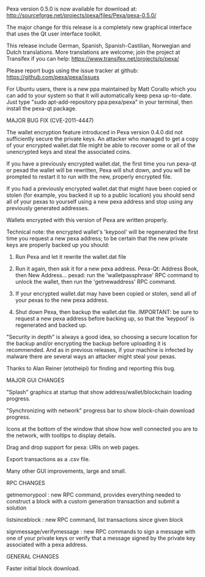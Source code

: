 Pexa version 0.5.0 is now available for download at:
http://sourceforge.net/projects/pexa/files/Pexa/pexa-0.5.0/

The major change for this release is a completely new graphical interface that uses the Qt user interface toolkit.

This release include German, Spanish, Spanish-Castilian, Norwegian and Dutch translations. More translations are welcome; join the project at Transifex if you can help:
https://www.transifex.net/projects/p/pexa/

Please report bugs using the issue tracker at github:
https://github.com/pexa/pexa/issues

For Ubuntu users, there is a new ppa maintained by Matt Corallo which you can add to your system so that it will automatically keep pexa up-to-date.  Just type "sudo apt-add-repository ppa:pexa/pexa" in your terminal, then install the pexa-qt package.

MAJOR BUG FIX  (CVE-2011-4447)

The wallet encryption feature introduced in Pexa version 0.4.0 did not sufficiently secure the private keys. An attacker who
managed to get a copy of your encrypted wallet.dat file might be able to recover some or all of the unencrypted keys and steal the
associated coins.

If you have a previously encrypted wallet.dat, the first time you run pexa-qt or pexad the wallet will be rewritten, Pexa will
shut down, and you will be prompted to restart it to run with the new, properly encrypted file.

If you had a previously encrypted wallet.dat that might have been copied or stolen (for example, you backed it up to a public
location) you should send all of your pexas to yourself using a new pexa address and stop using any previously generated addresses.

Wallets encrypted with this version of Pexa are written properly.

Technical note: the encrypted wallet's 'keypool' will be regenerated the first time you request a new pexa address; to be certain that the
new private keys are properly backed up you should:

1. Run Pexa and let it rewrite the wallet.dat file

2. Run it again, then ask it for a new pexa address.
Pexa-Qt: Address Book, then New Address...
pexad: run the 'walletpassphrase' RPC command to unlock the wallet,  then run the 'getnewaddress' RPC command.

3. If your encrypted wallet.dat may have been copied or stolen, send  all of your pexas to the new pexa address.

4. Shut down Pexa, then backup the wallet.dat file.
IMPORTANT: be sure to request a new pexa address before backing up, so that the 'keypool' is regenerated and backed up.

"Security in depth" is always a good idea, so choosing a secure location for the backup and/or encrypting the backup before uploading it is recommended. And as in previous releases, if your machine is infected by malware there are several ways an attacker might steal your pexas.

Thanks to Alan Reiner (etotheipi) for finding and reporting this bug.

MAJOR GUI CHANGES

"Splash" graphics at startup that show address/wallet/blockchain loading progress.

"Synchronizing with network" progress bar to show block-chain download progress.

Icons at the bottom of the window that show how well connected you are to the network, with tooltips to display details.

Drag and drop support for pexa: URIs on web pages.

Export transactions as a .csv file.

Many other GUI improvements, large and small.

RPC CHANGES

getmemorypool : new RPC command, provides everything needed to construct a block with a custom generation transaction and submit a solution

listsinceblock : new RPC command, list transactions since given block

signmessage/verifymessage : new RPC commands to sign a message with one of your private keys or verify that a message signed by the private key associated with a pexa address.

GENERAL CHANGES

Faster initial block download.
